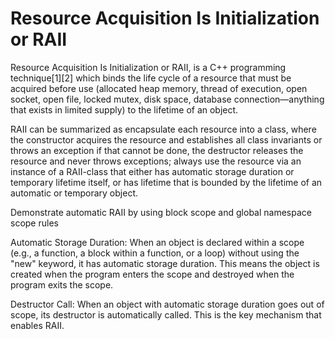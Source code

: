 # Resource Acquisition Is Initialization or RAII

Resource Acquisition Is Initialization or RAII, is a C++ programming technique[1][2] which binds the life cycle of a resource that must be acquired before use (allocated heap memory, thread of execution, open socket, open file, locked mutex, disk space, database connection—anything that exists in limited supply) to the lifetime of an object.

RAII can be summarized as encapsulate each resource into a class, where the constructor acquires the resource and establishes all class invariants or throws an exception if that cannot be done, the destructor releases the resource and never throws exceptions; always use the resource via an instance of a RAII-class that either has automatic storage duration or temporary lifetime itself, or has lifetime that is bounded by the lifetime of an automatic or temporary object.

Demonstrate automatic RAII by using block scope and global namespace scope rules


Automatic Storage Duration:
When an object is declared within a scope (e.g., a function, a block within a function, or a loop) without using the "new" keyword, it has automatic storage duration. This means the object is created when the program enters the scope and destroyed when the program exits the scope.
  
Destructor Call:
When an object with automatic storage duration goes out of scope, its destructor is automatically called. This is the key mechanism that enables RAII.
